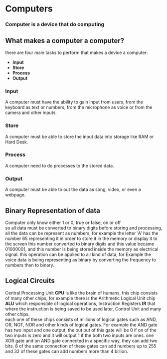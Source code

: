 # Computers
### Computer is a device that do computing

## What makes a computer a computer?
there are four main tasks to perform that makes a device a computer:
* **Input**
* **Store**
* **Process**
* **Output**

### Input
A computer must have the ability to gain input from users, from the keyboard as text or numbers,
from the microphone as voice or from the camera and other inputs.

### Store 
 A computer must be able to store the input data into storage like RAM or Hard Desk.

### Process
 A computer need to do processes to the stored data.

### Output 
 A computer must be able to out the data as song, video, or even a webpage.

## Binary Representation of data
Computer only know either 1 or 0, true or false, on or off<br>
so all data must be converted to binary digits before storing and processing, all the data can be represent as
numbers, for example the letter 'A' has the number 65 representing it in order to store it in the memory or display it to the screen 
this number converted to binary digits and this value became 01000001, and this number is being stored inside the memory as electrical signal. 
this operation can be applied to all kind of data, for Example the voice data is being representing as binary by converting the frequency to numbers then to binary.

## Logical Circuits
Central Processing Unit **CPU** is like the brain of humans, this chip consists of many other chips, for example there is the Arithmetic Logical Unit chip **ALU** which responsible of logical operations, Instruction Registers **IR** that where the instruction is being saved to be used later, Control Unit and many other chips.<br>
each one of these chips consists of millions of logical gates such as AND, OR, NOT, NOR and other kinds of logical gates.
For example the AND gate has two input and one output, the out put of this gate will be 0 if on of the two inputs is zero 
and it will output 1 if the both two inputs are ones.
one XOR gate and on AND gate connected in a specific way, they can add two bits, 8 of the same connection of these gates can add numbers up to 255 and 32 of these gates can add numbers more than 4 billion.
